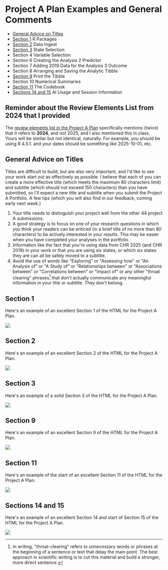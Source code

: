 # Project A Plan Examples and General Comments

- [General Advice on Titles](#general-advice-on-titles)
- [Section 1](#section-1) R Packages
- [Section 2](#section-2) Data Ingest
- [Section 3](#section-3) State Selection
- Section 4 Variable Selection
- Section 6 Creating the Analysis 2 Predictor
- Section 7 Adding 2019 Data for the Analysis 3 Outcome
- Section 8 Arranging and Saving the Analytic Tibble
- [Section 9](#section-9) Print the Tibble
- Section 10 Numerical Summaries
- [Section 11](#section-11) The Codebook
- [Sections 14 and 15](#sections-14-and-15) AI Usage and Session Information

## Reminder about the Review Elements List from 2024 that I provided

The [review elements list in the Project A Plan](https://thomaselove.github.io/431-projectA-2025/plan.html#checklist-review-elements-for-the-project-a-plan) specifically mentions (twice) that it refers to **2024**, and not 2025, and I also mentioned this in class. Yours will be similar but not identical, naturally. For example, you should be using R 4.5.1. and your dates should be something like 2025-10-01, etc.

## General Advice on Titles

Titles are difficult to build, but are also very important, and I'd like to see your work start out as effectively as possible. I believe that each of you can create a more effective title (which meets the maximum 80 characters limit) and subtitle (which should not exceed 150 characters) than you have submitted, so I'll expect a new title and subtitle when you submit the Project A Portfolio. A few tips (which you will also find in our feedback, coming early next week.)

1. Your title needs to distinguish your project well from the other 44 project A submissions.
2. A good strategy is to focus on one of your research questions in which you think your readers can be enticed (in a brief title of no more than 80 characters) to be actively interested in your results. This may be easier when you have completed your analyses in the portfolio.
3. Information like the fact that you're using data from CHR 2025 (and CHR 2019) in your work or that you are using six states, or which six states they are can all be safely moved to a subtitle.
4. Avoid the use of words like "Exploring" or "Assessing how" or "An Analysis of" or "A Study of" or "Relationships between" or "Associations between" or "Correlations between" or "Impact of" or any other "throat clearing" phrases[^1] that don't actually communicate any meaningful information in your title or subtitle. They don't belong.



## Section 1

Here's an example of an excellent Section 1 of the HTML for the Project A Plan.

![](https://github.com/THOMASELOVE/431-classes-2025/blob/main/projectA/plans/projA_plan_section1.png)

## Section 2

Here's an example of an excellent Section 2 of the HTML for the Project A Plan.

![](https://github.com/THOMASELOVE/431-classes-2025/blob/main/projectA/plans/projA_plan_section2.png)

## Section 3

Here's an example of a solid Section 3 of the HTML for the Project A Plan.

![](https://github.com/THOMASELOVE/431-classes-2025/blob/main/projectA/plans/projA_plan_section3.png)

## Section 9

Here's an example of an excellent Section 9 of the HTML for the Project A Plan.

![](https://github.com/THOMASELOVE/431-classes-2025/blob/main/projectA/plans/projA_plan_section9.png)

## Section 11

Here's an example of the start of an excellent Section 11 of the HTML for the Project A Plan.

![](https://github.com/THOMASELOVE/431-classes-2025/blob/main/projectA/plans/projA_plan_section11.png)


## Sections 14 and 15

Here's an example of an excellent Section 14 and start of Section 15 of the HTML for the Project A Plan.

![](https://github.com/THOMASELOVE/431-classes-2025/blob/main/projectA/plans/projA_plan_section14.png)


[^1]: In writing, "throat-clearing" refers to unnecessary words or phrases at the beginning of a sentence or text that delay the main point. The best approach in scientific writing is to cut this material and build a stronger, more direct sentence.
